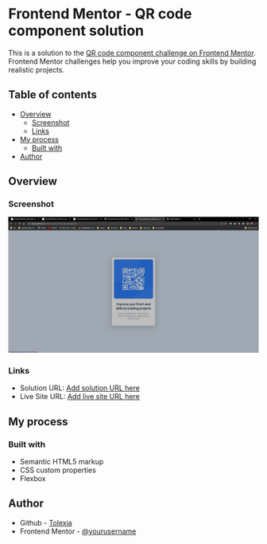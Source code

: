 # Frontend Mentor - QR code component solution

This is a solution to the [QR code component challenge on Frontend Mentor](https://www.frontendmentor.io/challenges/qr-code-component-iux_sIO_H). Frontend Mentor challenges help you improve your coding skills by building realistic projects. 

## Table of contents

- [Overview](#overview)
  - [Screenshot](#screenshot)
  - [Links](#links)
- [My process](#my-process)
  - [Built with](#built-with)
- [Author](#author)


## Overview

### Screenshot

![](./screenshot_result.jpg)


### Links

- Solution URL: [Add solution URL here](https://github.com/Tolexia/frontend_mentor-QR-code-component)
- Live Site URL: [Add live site URL here](https://tolexia.github.io/frontend_mentor-QR-code-component/)

## My process

### Built with

- Semantic HTML5 markup
- CSS custom properties
- Flexbox


## Author

- Github - [Tolexia](https://github.com/Tolexia)
- Frontend Mentor - [@yourusername](https://www.frontendmentor.io/profile/Tolexia)


